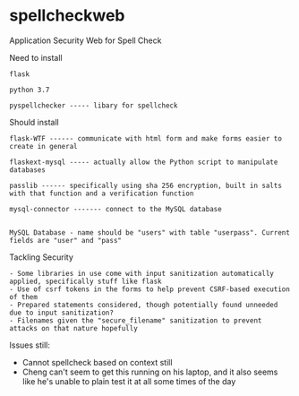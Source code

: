 # spellcheckweb
Application Security Web for Spell Check

Need to install

    flask

    python 3.7
  
    pyspellchecker ----- libary for spellcheck

Should install

    flask-WTF ------ communicate with html form and make forms easier to create in general
	
	flaskext-mysql ----- actually allow the Python script to manipulate databases

    passlib ------ specifically using sha 256 encryption, built in salts with that function and a verification function

	mysql-connector ------- connect to the MySQL database
	
	
	MySQL Database - name should be "users" with table "userpass". Current fields are "user" and "pass"
	
	

Tackling Security 

	- Some libraries in use come with input sanitization automatically applied, specifically stuff like flask
	- Use of csrf tokens in the forms to help prevent CSRF-based execution of them
	- Prepared statements considered, though potentially found unneeded due to input sanitization?
	- Filenames given the "secure_filename" sanitization to prevent attacks on that nature hopefully
	
	
	
Issues still:
- Cannot spellcheck based on context still
- Cheng can't seem to get this running on his laptop, and it also seems like he's unable to plain test it at all some times of the day

